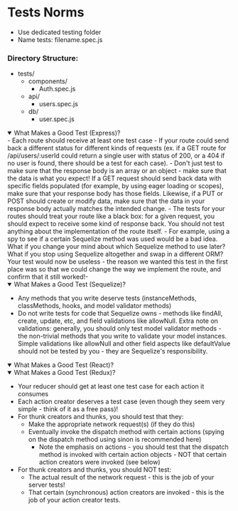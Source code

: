 # Tests Norms

- Use dedicated testing folder
- Name tests: filename.spec.js

### Directory Structure:

- tests/
  - components/
    - Auth.spec.js
  - api/
    - users.spec.js
  - db/
    - user.spec.js

<details open>
<summary>What Makes a Good Test (Express)?</summary>
- Each route should receive at least one test case
- If your route could send back a different status for different kinds of requests (ex. if a GET route for /api/users/:userId could return a single user with status of 200, or a 404 if no user is found, there should be a test for each case).
- Don't just test to make sure that the response body is an array or an object - make sure that the data is what you expect! If a GET request should send back data with specific fields populated (for example, by using eager loading or scopes), make sure that your response body has those fields. Likewise, if a PUT or POST should create or modify data, make sure that the data in your response body actually matches the intended change.
- The tests for your routes should treat your route like a black box: for a given request, you should expect to receive some kind of response back. You should not test anything about the implementation of the route itself.
  - For example, using a spy to see if a certain Sequelize method was used would be a bad idea. What if you change your mind about which Sequelize method to use later? What if you stop using Sequelize altogether and swap in a different ORM? Your test would now be useless - the reason we wanted this test in the first place was so that we could change the way we implement the route, and confirm that it still worked!-
</details>

<details open>
<summary>What Makes a Good Test (Sequelize)?</summary>

- Any methods that you write deserve tests (instanceMethods, classMethods, hooks, and model validator methods)
- Do not write tests for code that Sequelize owns - methods like findAll, create, update, etc, and field validations like allowNull.
  Extra note on validations: generally, you should only test model validator methods - the non-trivial methods that you write to validate your model instances. Simple validations like allowNull and other field aspects like defaultValue should not be tested by you - they are Sequelize's responsibility.

</details>

<details open>
<summary>What Makes a Good Test (React)?</summary>

</details>

<details open>
<summary>What Makes a Good Test (Redux)?</summary>

- Your reducer should get at least one test case for each action it consumes
- Each action creator deserves a test case (even though they seem very simple - think of it as a free pass)!
- For thunk creators and thunks, you should test that they:
  - Make the appropriate network request(s) (if they do this)
  - Eventually invoke the dispatch method with certain actions (spying on the dispatch method using sinon is recommended here)
    - Note the emphasis on actions - you should test that the dispatch method is invoked with certain action objects - NOT that certain action creators were invoked (see below)
- For thunk creators and thunks, you should NOT test:
  - The actual result of the network request - this is the job of your server tests!
  - That certain (synchronous) action creators are invoked - this is the job of your action creator tests.
  </details>
